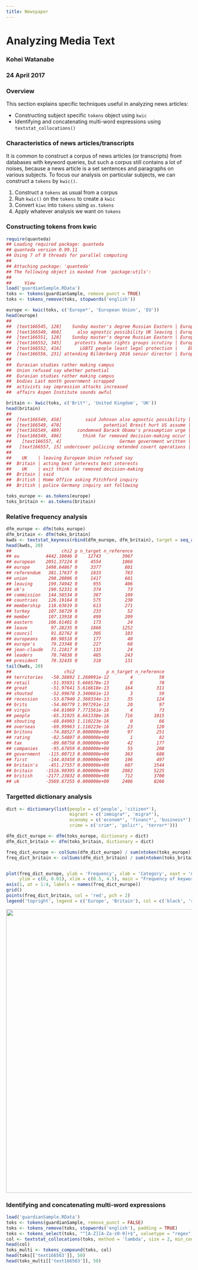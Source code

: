 ```yaml
---
title: Newspaper
---
```


# Analyzing Media Text

### Kohei Watanabe
### 24 April 2017



### Overview

This section explains specific techniques useful in analyzing news articles:

* Constructing subject specific `tokens` object using `kwic`
* Identifying and concatenating multi-word expressions using `textstat_collocations()`

### Characteristics of news articles/transcripts

It is common to construct a corpus of news articles (or transcripts) from databases with keyword queries, but such a corpus still contains a lot of noises, because a news article is a set sentences and paragraphs on various subjects. To focus our analysis on particular subjects, we can construct a `tokens` by `kwic()`.

1. Construct a `tokens` as usual from a corpus
2. Run `kwic()` on the `tokens` to create a `kwic` 
3. Convert `kiwc` into `tokens` using `as.tokens`
4. Apply whatever analysis we want on `tokens`

### Constructing tokens from kwic


```r
require(quanteda)
## Loading required package: quanteda
## quanteda version 0.99.11
## Using 7 of 8 threads for parallel computing
## 
## Attaching package: 'quanteda'
## The following object is masked from 'package:utils':
## 
##     View
load('guardianSample.RData')
toks <- tokens(guardianSample, remove_punct = TRUE)
toks <- tokens_remove(toks, stopwords('english'))

europe <- kwic(toks, c('Europe*', 'European Union', 'EU'))
head(europe)
##                                                                          
##  [text166545, 128]    Sunday master's degree Russian Eastern | European |
##  [text166549, 460]      also agnostic possibility UK leaving | European |
##  [text166551, 128]    Sunday master's degree Russian Eastern | European |
##  [text166552, 345]     protests human rights groups scrutiny | European |
##  [text166552, 416]       LGBTI people least legal protection |    EU    |
##  [text166556, 231] attending Bilderberg 2016 senior director | European |
##                                            
##  Eurasian studies rather making campus     
##  Union refused say whether potential       
##  Eurasian studies rather making campus     
##  bodies Last month government scrapped     
##  activists say impression attacks increased
##  affairs Aspen Institute sounds awful

britain <- kwic(toks, c('Brit*', 'United Kingdom', 'UK'))
head(britain)
##                                                                    
##  [text166549, 458]         said Johnson also agnostic possibility |
##  [text166549, 470]                potential Brexit hurt US assume |
##  [text166549, 489]      condemned Barack Obama's presumption urge |
##  [text166549, 496]        think far removed decision-making occur |
##    [text166557, 4]                      German government written |
##   [text166557, 15] undercover policing extended covert operations |
##                                                  
##    UK    | leaving European Union refused say    
##  Britain | acting best interests best interests  
##    UK    | exit think far removed decision-making
##  Britain | said                                  
##  British | Home Office asking Pitchford inquiry  
##  British | police Germany inquiry set following

toks_europe <- as.tokens(europe)
toks_britain <- as.tokens(britain)
```

### Relative frequency analysis

```r
dfm_europe <- dfm(toks_europe)
dfm_britain <- dfm(toks_britain)
kwds <- textstat_keyness(rbind(dfm_europe, dfm_britain), target = seq_along(toks_europe))
head(kwds, 20)
##                   chi2 p n_target n_reference
## eu          4442.10046 0    12743        3967
## european    2051.37224 0     4554        1066
## europe      1498.64867 0     3377         801
## referendum   381.17637 0     1833         783
## union        298.20806 0     1417         601
## leaving      199.74942 0      955         406
## uk's         190.52331 0      374          73
## commission   144.58534 0      387         109
## countries    126.19164 0      575         238
## membership   118.63619 0      613         271
## turkey       107.58729 0      233          52
## member       107.13918 0      499         209
## eastern      106.61401 0      173          24
## leave         97.28235 0     1866        1252
## council       91.82762 0      305         103
## europeans     80.90518 0      177          40
## europe's      79.23348 0      227          68
## jean-claude   71.21817 0      133          24
## leaders       70.74838 0      485         243
## president     70.32435 0      318         131
tail(kwds, 20)
##                    chi2            p n_target n_reference
## territories   -50.38892 1.260991e-12        4          59
## retail        -51.95931 5.666578e-13        8          70
## great         -51.97641 5.616618e-13      164         311
## shouted       -52.99678 3.340661e-13        3          59
## recession     -53.67940 2.360334e-13       35         124
## brits         -54.00779 1.997291e-13       20          97
## virgin        -64.81069 7.771561e-16        4          73
## people        -65.31925 6.661338e-16      716        1015
## shouting      -68.84903 1.110223e-16        0          66
## overseas      -69.99963 1.110223e-16       23         120
## britons       -74.88527 0.000000e+00       97         251
## rating        -82.54807 0.000000e+00        1          82
## tax           -89.08758 0.000000e+00       42         177
## companies     -95.67059 0.000000e+00       55         208
## government   -115.00713 0.000000e+00      363         688
## first        -144.03459 0.000000e+00      196         497
## britain's    -451.27557 0.000000e+00      607        1544
## britain     -1516.90395 0.000000e+00     2082        5225
## british     -2177.23832 0.000000e+00      712        3700
## uk          -3569.67255 0.000000e+00     2406        8266
```

### Targetted dictionary analysis 

```r
dict <- dictionary(list(people = c('people', 'citizen*'), 
                        migrant = c('immigra*', 'migra*'),
                        economy = c('econom*', 'financ*', 'business*'),
                        crime = c('crim*', 'polic*', 'terror*')))

dfm_dict_europe <- dfm(toks_europe, dictionary = dict)
dfm_dict_britain <- dfm(toks_britain, dictionary = dict)

freq_dict_europe <- colSums(dfm_dict_europe) / sum(ntoken(toks_europe))
freq_dict_britain <- colSums(dfm_dict_britain) / sum(ntoken(toks_britain))


plot(freq_dict_europe, ylab = 'Frequency', xlab = 'Category', xaxt = 'n', 
     ylim = c(0, 0.01), xlim = c(0.5, 4.5), main = "Frequency of keywords")
axis(1, at = 1:4, labels = names(freq_dict_europe))
grid()
points(freq_dict_britain, col = 'red', pch = 2)
legend('topright', legend = c('Europe', 'Britain'), col = c('black', 'red'), pch = 1:2)
```

<img src="/_examples/guardian_files/figure-html/unnamed-chunk-4-1.svg" width="768" />

### Identifying and concatenating multi-word expressions


```r
load('guardianSample.RData')
toks <- tokens(guardianSample, remove_punct = FALSE)
toks <- tokens_remove(toks, stopwords('english'), padding = TRUE)
toks <- tokens_select(toks, "^[A-Z][A-Za-z0-9]+$", valuetype = "regex", padding = TRUE)
col <- textstat_collocations(toks, method = 'lambda', size = 2, min_count = 100)
head(col)
toks_multi <- tokens_compound(toks, col)
head(toks[['text166563']], 50)
head(toks_multi[['text166563']], 50)

```
